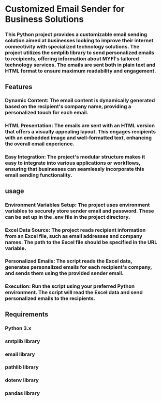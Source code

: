 # Customized Email Sender for Business Solutions

### This Python project provides a customizable email sending solution aimed at businesses looking to improve their internet connectivity with specialized technology solutions. The project utilizes the smtplib library to send personalized emails to recipients, offering information about MYFİ's tailored technology services. The emails are sent both in plain text and HTML format to ensure maximum readability and engagement.

## Features
### Dynamic Content: The email content is dynamically generated based on the recipient's company name, providing a personalized touch for each email.

### HTML Presentation: The emails are sent with an HTML version that offers a visually appealing layout. This engages recipients with an embedded image and well-formatted text, enhancing the overall email experience.

### Easy Integration: The project's modular structure makes it easy to integrate into various applications or workflows, ensuring that businesses can seamlessly incorporate this email sending functionality.

## usage
### Environment Variables Setup: The project uses environment variables to securely store sender email and password. These can be set up in the .env file in the project directory.

### Excel Data Source: The project reads recipient information from an Excel file, such as email addresses and company names. The path to the Excel file should be specified in the URL variable.

### Personalized Emails: The script reads the Excel data, generates personalized emails for each recipient's company, and sends them using the provided sender email.

### Execution: Run the script using your preferred Python environment. The script will read the Excel data and send personalized emails to the recipients.

## Requirements
### Python 3.x
### smtplib library
### email library
### pathlib library
### dotenv library
### pandas library
